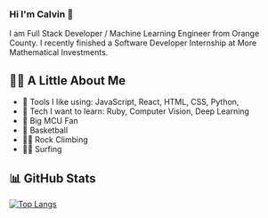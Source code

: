### Hi I'm Calvin 👋

I am Full Stack Developer / Machine Learning Engineer from Orange County. I recently finished a Software Developer Internship at More Mathematical Investments. 

## 🙋‍♂️   A Little About Me
* 🧰  Tools I like using:  JavaScript, React, HTML, CSS, Python,
* 📖  Tech I want to learn: Ruby, Computer Vision, Deep Learning
* 🎥  Big MCU Fan
* 🏀  Basketball
* 🧗‍♂️  Rock Climbing
* 🏄‍♂️  Surfing 


## 📊   GitHub Stats
[![Top Langs](https://github-readme-stats.vercel.app/api/top-langs/?username=CalvinTran7&layout=compact)](https://github.com/anuraghazra/github-readme-stats)


